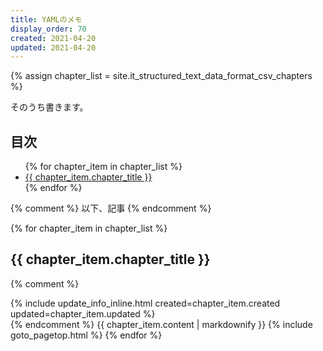 ```yaml
---
title: YAMLのメモ
display_order: 70
created: 2021-04-20
updated: 2021-04-20
---
```

{% assign chapter_list = site.it_structured_text_data_format_csv_chapters %}

そのうち書きます。

## <a name="index">目次</a>

<ul>
{% for chapter_item in chapter_list %}
<li><a href="#{{ chapter_item.chapter_id }}">{{ chapter_item.chapter_title }}</a></li>
{% endfor %}
</ul>

{% comment %} 以下、記事 {% endcomment %}

{% for chapter_item in chapter_list %}
## <a name="{{ chapter_item.chapter_id }}">{{ chapter_item.chapter_title }}</a>
{% comment %}
<div class="chapter-updated">{% include update_info_inline.html created=chapter_item.created updated=chapter_item.updated %}</div>
{% endcomment %}
{{ chapter_item.content | markdownify }}
{% include goto_pagetop.html %}
{% endfor %}
